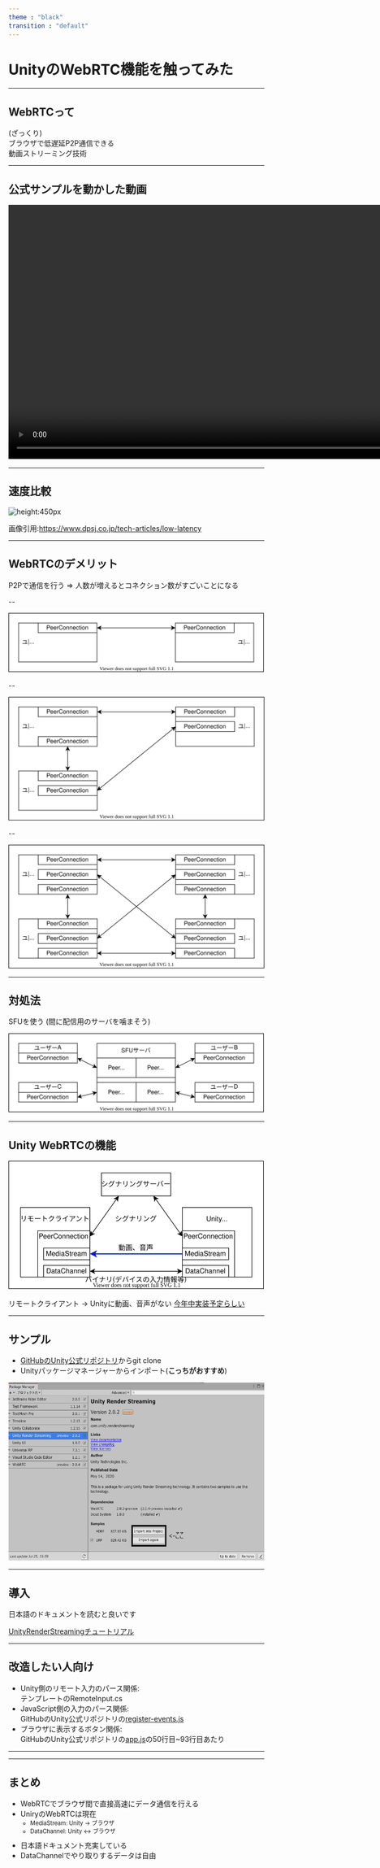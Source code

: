 ```yaml
---
theme : "black"
transition : "default"
---
```


<style>
grid-container {
    height: 100%;
    display: grid !important;
    grid-template:
        "header header  header header" 100px
        " ...    lead    lead   ...  " 150px
        " ...    main    main   ...  " 1fr
        " ...    footer footer  ...  " 50px
        / 50px     1fr    1fr   50px;
}

/* hタグはデフォルトで見出し */
[data-markdown] > h1, [data-markdown] h2,
[data-markdown] > h3, [data-markdown] > h4,
[data-markdown] > h5 {
    grid-area: header;
}
/* pタグはデフォルトでリード文*/
[data-markdown] > p {
    grid-area: lead;
}
/* ulタグはデフォルトでメイン*/
[data-markdown] > ul {
    grid-area: main;
}
lead { grid-area: lead; }
main { grid-area: main; }
left {
    grid-area: 3 / 2;
    font-size: 0.8em !important;
}
right {
    grid-area: 3 / 3;
    font-size: 0.8em !important;
}
footer {
    text-align: left;
    font-size: 0.5em !important;
    grid-area: footer;
}
full { grid-area: 2/1/ 4/5; }

li ul {
    font-size: 0.8em !important;
    margin-bottom: 10px !important;
}

/* h5, h6は画像などの見出し用に */
reveal h5 { font-size: 0.6em; }
reveal h6 {
    padding-left: 2em;
    padding-right: 2em;
    font-weight: bolder;
    text-align: left;
    font-size: 0.6em;
}
</style>

<style type="text/css">
  .reveal h1,
  .reveal h2,
  .reveal h3,
  .reveal h4,
  .reveal h5,
  .reveal h6 {
    text-transform: none;
  }
</style>

# UnityのWebRTC機能を触ってみた

---

## WebRTCって

(ざっくり)  
ブラウザで低遅延P2P通信できる  
動画ストリーミング技術

---

## 公式サンプルを動かした動画

<video autoplay loop controls height="500"><source src="./image_for_webrtc/webrtcサンプル.mp4"></video>

---

## 速度比較

![height:450px](https://www.dpsj.co.jp/wp-content/uploads/dpsj/img-page-low-latency-figure.png)

画像引用:<https://www.dpsj.co.jp/tech-articles/low-latency>

---

## WebRTCのデメリット

P2Pで通信を行う
=> 人数が増えるとコネクション数がすごいことになる

--

![height:450px](./image_for_webrtc/WebRTCPeerConection.drawio.svg)

--

![height:450px](./image_for_webrtc/WebRTCPeerConection2.drawio.svg)

--

![height:450px](./image_for_webrtc/WebRTCPeerConection3.drawio.svg)

---

## 対処法

SFUを使う
(間に配信用のサーバを噛まそう)

![height:450px](./image_for_webrtc/WebRTCSFU.drawio.svg)

---

## Unity WebRTCの機能

![height:450px](./image_for_webrtc/UnityWebRTC機能概略.drawio.svg)

リモートクライアント -> Unityに動画、音声がない
[今年中実装予定らしい](https://forum.unity.com/threads/unity-render-streaming-introduction-faq.742481/page-8#post-6074178)

---

## サンプル

* [GitHubのUnity公式リポジトリ](https://github.com/Unity-Technologies/UnityRenderStreaming)からgit clone  
* Unityパッケージマネージャーからインポート(**こっちがおすすめ**)

<img src="./image_for_webrtc/PackageManager.png" height="350">

---

## 導入

日本語のドキュメントを読むと良いです  

[UnityRenderStreamingチュートリアル](https://github.com/Unity-Technologies/UnityRenderStreaming/blob/develop/com.unity.renderstreaming/Documentation~/jp/tutorial.md)

---

## 改造したい人向け

* Unity側のリモート入力のパース関係:  
  テンプレートのRemoteInput.cs  
* JavaScript側の入力のパース関係:  
  GitHubのUnity公式リポジトリの[register-events.js](https://github.com/Unity-Technologies/UnityRenderStreaming/blob/ef41b83d0334a055c7158038b948fa04d887ee19/WebApp/public/scripts/register-events.js)  
* ブラウザに表示するボタン関係:  
  GitHubのUnity公式リポジトリの[app.js](https://github.com/Unity-Technologies/UnityRenderStreaming/blob/release/2.0.2/WebApp/public/scripts/app.js)の50行目~93行目あたり

<!-- WebXRでデバイスの角度とか取ってリモートレンダリングっぽさをもっと出したいような気がする気がする気がする
https://codelabs.developers.google.com/codelabs/ar-with-webxr-ja/#3 -->

---

<!-- todo:<https://github.com/Unity-Technologies/UnityRenderStreaming/tree/develop/WebApp>これ読んで、改造する -->

---

## まとめ

* WebRTCでブラウザ間で直接高速にデータ通信を行える
* UniryのWebRTCは現在
  * MediaStream: Unity -> ブラウザ
  * DataChannel: Unity <-> ブラウザ
* 日本語ドキュメント充実している
* DataChannelでやり取りするデータは自由
